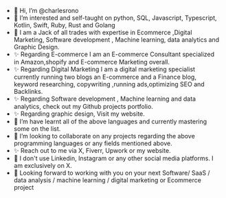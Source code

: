 - 👋 Hi, I’m @charlesrono
- 👀 I’m interested and self-taught on python, SQL, Javascript, Typescript, Kotlin, Swift, Ruby, Rust and Golang
- 🌱 I am a Jack of all trades with expertise in Ecommerce ,Digital Marketing, Software development , Machine learning, data analytics and Graphic Design.
- ✨ Regarding E-commerce I am an E-commerce Consultant specialized in Amazon,shopify and E-commerce Marketing overall.
- ✨ Regarding Digital Marketing I am a  digital marketing specialist currently running two blogs an E-commerce and a Finance blog, keyword researching, copywriting ,running ads,optimizing SEO and Backlinks.
- ✨ Regarding Software development , Machine learning and data analytics, check out my Github projects portfolio.
- ✨ Regarding  graphic design, Visit my website.
- 🌱 I’m have learnt all of the above languages and currently mastering some on the list.
- 💞️ I’m looking to collaborate on any projects regarding the above programming languages or any fields mentioned above.
- ✨ Reach out to me via  X, Fiverr, Upwork or my website.
- 🌱 I don't use Linkedin, Instagram or any other social media platforms. I am exclusively on X.
- 🌱 Looking forward to working with you on your next Software/ SaaS / data analysis / machine learning / digital marketing or Ecommerce project
